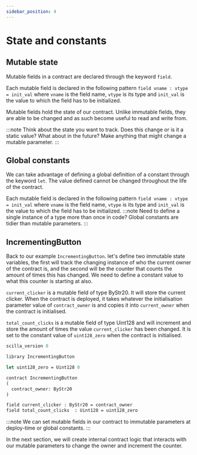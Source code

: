 ```yaml
---
sidebar_position: 4
---
```


# State and constants

## Mutable state

Mutable fields in a contract are declared through the keyword `field`.

Each mutable field is declared in the following pattern `field vname : vtype = init_val` where `vname` is the field name, `vtype` is its type and `init_val` is the value to which the field has to be initialized.

Mutable fields hold the state of our contract. Unlike immutable fields, they are able to be changed and as such become useful to read and write from.

:::note
Think about the state you want to track. Does this change or is it a static value? What about in the future? Make anything that might change a mutable parameter.
:::

## Global constants

We can take advantage of defining a global definition of a constant through the keyword `let`. The value defined cannot be changed throughout the life of the contract.

Each mutable field is declared in the following pattern `field vname : vtype = init_val` where `vname` is the field name, `vtype` is its type and `init_val` is the value to which the field has to be initialized.
:::note
Need to define a single instance of a type more than once in code? Global constants are tidier than mutable parameters.
:::

## IncrementingButton

Back to our example `IncrementingButton`. let's define two immutable state variables, the first will track the changing instance of who the current owner of the contract is, and the second will be the counter that counts the amount of times this has changed. We need to define a constant value to what this counter is starting at also.

`current_clicker` is a mutable field of type ByStr20. It will store the current clicker. When the contract is deployed, it takes whatever the initialisation parameter value of `contract_owner` is and copies it into `current_owner` when the contract is initialised.

`total_count_clicks` is a mutable field of type Uint128 and will increment and store the amount of times the value `current_clicker` has been changed. It is set to the constant value of `uint128_zero` when the contract is initialised.

```ocaml {5,12,13}
scilla_version 0

library IncrementingButton

let uint128_zero = Uint128 0

contract IncrementingButton
(
  contract_owner: ByStr20
)

field current_clicker : ByStr20 = contract_owner
field total_count_clicks  : Uint128 = uint128_zero
```

:::note
We can set mutable fields in our contract to immutable parameters at deploy-time or global constants.
:::

In the next section, we will create internal contract logic that interacts with our mutable parameters to change the owner and increment the counter.
